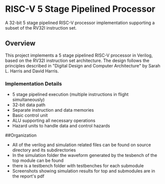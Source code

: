 # RISC-V 5 Stage Pipelined Processor

A 32-bit 5 stage pipelined RISC-V processor implementation supporting a subset of the RV32I instruction set.

## Overview

This project implements a 5 stage pipelined RISC-V processor in Verilog, based on the RV32I instruction set architecture. The design follows the principles described in "Digital Design and Computer Architecture" by Sarah L. Harris and David Harris.

### Implementation Details

- 5 stage pipelined execution (multiple instructions in flight simultaneously)
- 32-bit data path
- Separate instruction and data memories
- Basic control unit
- ALU supporting all necessary operations
- Hazard units to handle data and control hazards

##Organization

- All of the verilog and simulation related files can be found on source directory and its subdirectories
- In the simulation folder the waveform generated by the tesbench of the top module can be found
- there is a testbench folder with testbenches for each submodule
- Screenshots showing simulation results for top and submodules are in the report's pdf

